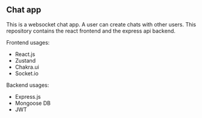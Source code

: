 ## Chat app

This is a websocket chat app. A user can create chats with other users. This repository contains the react frontend and the express api backend.

Frontend usages:
 - React.js
 - Zustand
 - Chakra.ui
 - Socket.io

Backend usages:
- Express.js
- Mongoose DB
- JWT
